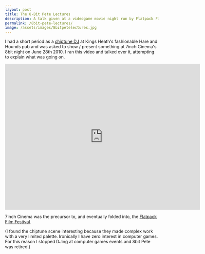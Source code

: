 ```yaml
---
layout: post
title: The 8-Bit Pete Lectures
description: A talk given at a videogame movie night run by Flatpack Film Festival
permalink: /8bit-pete-lectures/
image: /assets/images/8bitpetelectures.jpg
---
```


I had a short period as a [chiptune DJ](https://en.wikipedia.org/wiki/Chiptune) at Kings Heath's fashionable Hare and Hounds pub and was asked to show / present something at 7inch Cinema's 8bit night on June 28th 2010. I ran this video and talked over it, attempting to explain what was going on. 

<iframe src="https://player.vimeo.com/video/12914811" width="640" height="480" frameborder="0" allow="autoplay; fullscreen" allowfullscreen></iframe>

7inch Cinema was the precursor to, and eventually folded into, the [Flatpack Film Festival](http://flatpackfestival.org.uk). 

(I found the chiptune scene interesting because they made complex work with a very limited palette. Ironically I have zero interest in computer games. For this reason I stopped DJing at computer games events and 8bit Pete was retired.) 